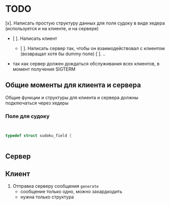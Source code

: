 # TODO

[x]. Написать простую структуру данных для поля судоку в виде хедера (используется и на клиенте, и на сервере)

- [ ]. Написать клиент
  - [ ]. Написать сервер так, чтобы он взаимодействовал с клиентом (возвращал хотя бы dummy поле)
    [ ]. ..



- так как сервер должен дождаться обслуживания всех клиентов, в момент получения SIGTERM 

## Общие моменты для клиента и сервера

Общие функции и структуры для клиента и сервера должны подключаться через хедеры

### Поле для судоку

```c


typedef struct sudoku_field {
    
```



## Сервер

## Клиент

1. Отправка серверу сообщения `generate`
	- сообщение только одно, можно захардкодить
	- нужна только структура 
